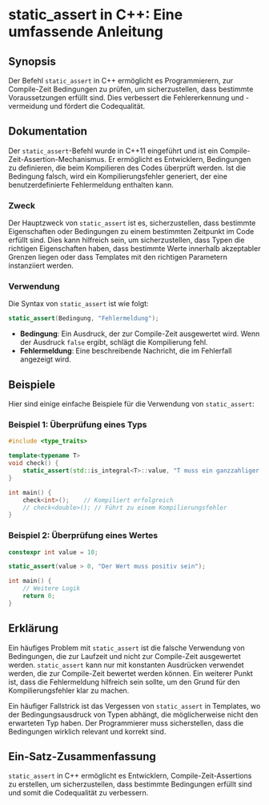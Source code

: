 <!--
Meta Description: # static_assert in C++: Eine umfassende Anleitung ## Synopsis Der Befehl `static_assert` in C++ ermöglicht es Programmierern, zur Compile-Zeit Bedingu...
Meta Keywords: die, static_assert, der, dass, ein
-->

# static_assert in C++: Eine umfassende Anleitung

## Synopsis
Der Befehl `static_assert` in C++ ermöglicht es Programmierern, zur Compile-Zeit Bedingungen zu prüfen, um sicherzustellen, dass bestimmte Voraussetzungen erfüllt sind. Dies verbessert die Fehlererkennung und -vermeidung und fördert die Codequalität.

## Dokumentation
Der `static_assert`-Befehl wurde in C++11 eingeführt und ist ein Compile-Zeit-Assertion-Mechanismus. Er ermöglicht es Entwicklern, Bedingungen zu definieren, die beim Kompilieren des Codes überprüft werden. Ist die Bedingung falsch, wird ein Kompilierungsfehler generiert, der eine benutzerdefinierte Fehlermeldung enthalten kann.

### Zweck
Der Hauptzweck von `static_assert` ist es, sicherzustellen, dass bestimmte Eigenschaften oder Bedingungen zu einem bestimmten Zeitpunkt im Code erfüllt sind. Dies kann hilfreich sein, um sicherzustellen, dass Typen die richtigen Eigenschaften haben, dass bestimmte Werte innerhalb akzeptabler Grenzen liegen oder dass Templates mit den richtigen Parametern instanziiert werden.

### Verwendung
Die Syntax von `static_assert` ist wie folgt:

```cpp
static_assert(Bedingung, "Fehlermeldung");
```

- **Bedingung**: Ein Ausdruck, der zur Compile-Zeit ausgewertet wird. Wenn der Ausdruck `false` ergibt, schlägt die Kompilierung fehl.
- **Fehlermeldung**: Eine beschreibende Nachricht, die im Fehlerfall angezeigt wird.

## Beispiele
Hier sind einige einfache Beispiele für die Verwendung von `static_assert`:

### Beispiel 1: Überprüfung eines Typs
```cpp
#include <type_traits>

template<typename T>
void check() {
    static_assert(std::is_integral<T>::value, "T muss ein ganzzahliger Typ sein");
}

int main() {
    check<int>();    // Kompiliert erfolgreich
    // check<double>(); // Führt zu einem Kompilierungsfehler
}
```

### Beispiel 2: Überprüfung eines Wertes
```cpp
constexpr int value = 10;

static_assert(value > 0, "Der Wert muss positiv sein");

int main() {
    // Weitere Logik
    return 0;
}
```

## Erklärung
Ein häufiges Problem mit `static_assert` ist die falsche Verwendung von Bedingungen, die zur Laufzeit und nicht zur Compile-Zeit ausgewertet werden. `static_assert` kann nur mit konstanten Ausdrücken verwendet werden, die zur Compile-Zeit bewertet werden können. Ein weiterer Punkt ist, dass die Fehlermeldung hilfreich sein sollte, um den Grund für den Kompilierungsfehler klar zu machen. 

Ein häufiger Fallstrick ist das Vergessen von `static_assert` in Templates, wo der Bedingungsausdruck von Typen abhängt, die möglicherweise nicht den erwarteten Typ haben. Der Programmierer muss sicherstellen, dass die Bedingungen wirklich relevant und korrekt sind.

## Ein-Satz-Zusammenfassung
`static_assert` in C++ ermöglicht es Entwicklern, Compile-Zeit-Assertions zu erstellen, um sicherzustellen, dass bestimmte Bedingungen erfüllt sind und somit die Codequalität zu verbessern.